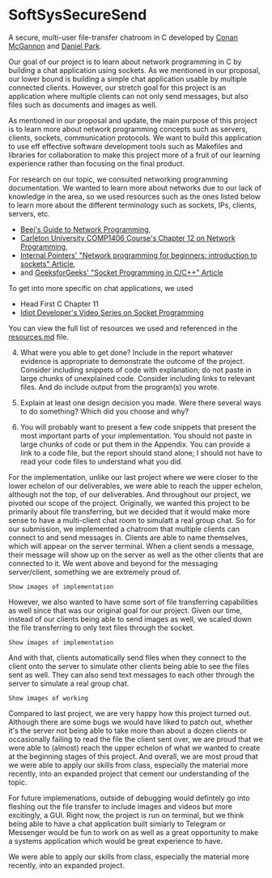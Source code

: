# SoftSysSecureSend

A secure, multi-user file-transfer chatroom in C developed by [Conan McGannon](https://github.com/hyrtzhyro) and [Daniel Park](https://github.com/DanPark13).

Our goal of our project is to learn about network programming in C by building a chat application using sockets. As we mentioned in our proposal, our lower bound is building a simple chat application usable by multiple connected clients. However, our stretch goal for this project is an application where multiple clients can not only send messages, but also files such as documents and images as well.

As mentioned in our proposal and update, the main purpose of this project is to learn more about network programming concepts such as servers, clients, sockets, communication protocols. We want to build this application to use eff effective software development tools such as Makefiles and libraries for collaboration to make this project more of a fruit of our learning experience rather than focusing on the final product.

For research on our topic, we consulted networking programming documentation. We wanted to learn more about networks due to our lack of knowledge in the area, so we used resources such as the ones listed below to learn more about the different terminology such as sockets, IPs, clients, servers, etc.
- [Beej's Guide to Network Programming](http://beej.us/guide/bgnet/), 
- [Carleton University COMP1406 Course's Chapter 12 on Network Programming](https://people.scs.carleton.ca/~lanthier/teaching/COMP1406/Notes/COMP1406_Ch12_NetworkProgramming.pdf),
- [Internal Pointers' "Network programming for beginners: introduction to sockets" Article](https://internalpointers.com/post/network-programming-beginners-overview),
- and [GeeksforGeeks' "Socket Programming in C/C++" Article](https://www.geeksforgeeks.org/socket-programming-cc/#:~:text=What%20is%20socket%20programming%3F,reaches%20out%20to%20the%20server)

To get into more specific on chat applications, we used
- Head First C Chapter 11
- [Idiot Developer's Video Series on Socket Programming](https://www.youtube.com/watch?v=hptViBE23fI&list=PLHYn9gDxQOpizt0_tvN7nJHP_70il0YJm&ab_channel=IdiotDeveloper)

You can view the full list of resources we used and referenced in the [resources.md](https://github.com/olincollege/SoftSysSecureSend/blob/main/reports/resources.md) file.

4) What were you able to get done?  Include in the report whatever evidence is appropriate to demonstrate the outcome of the project.  Consider including snippets of code with explanation; do not paste in large chunks of unexplained code.  Consider including links to relevant files.  And do include output from the program(s) you wrote.

5) Explain at least one design decision you made.  Were there several ways to do something?  Which did you choose and why?

6) You will probably want to present a few code snippets that present the most important parts of your implementation.  You should not paste in large chunks of code or put them in the Appendix.  You can provide a link to a code file, but the report should stand alone; I should not have to read your code files to understand what you did.

For the implementation, unlike our last project where we were closer to the lower echelon of our deliverables, we were able to reach the upper echelon, although not the top, of our deliverables. And throughout our project, we pivoted our scope of the project. Originally, we wanted this project to be primarily about file transferring, but we decided that it would make more sense to have a multi-client chat room to simulatt a real group chat. So for our submission, we implemented a chatroom that multiple clients can connect to and send messages in. Clients are able to name themselves, which will appear on the server terminal. When a client sends a message, their message will show up on the server as well as the other clients that are connected to it. We went above and beyond for the messaging server/client, something we are extremely proud of.

`Show images of implementation`

However, we also wanted to have some sort of file transferring capabilities as well since that was our original goal for our project. Given our time, instead of our clients being able to send images as well, we scaled down the file transferring to only text files through the socket.

`Show images of implementation`

And with that, clients automatically send files when they connect to the client onto the server to simulate other clients being able to see the files sent as well. They can also send text messages to each other through the server to simulate a real group chat.

`Show images of working`

Compared to last project, we are very happy how this project turned out. Although there are some bugs we would have liked to patch out, whether it's the server not being able to take more than about a dozen clients or occasionally failing to read the file the client sent over, we are proud that we were able to (almost) reach the upper echelon of what we wanted to create at the beginning stages of this project. And overall, we are most proud that we were able to apply our skills from class, especially the material more recently, into an expanded project that cement our understanding of the topic.

For future implemenations, outside of debugging would defintely go into fleshing out the file transfer to include images and videos but more excitingly, a GUI. Right now, the project is run on terminal, but we think being able to have a chat application built simiarly to Telegram or Messenger would be fun to work on as well as a great opportunity to make a systems application which would be great experience to have.

We were able to apply our skills from class, especially the material more recently, into an expanded project.
